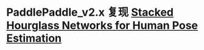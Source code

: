 # PaddlePaddle_v2.x 复现 [Stacked Hourglass Networks for Human Pose Estimation](https://arxiv.org/abs/1603.06937)
